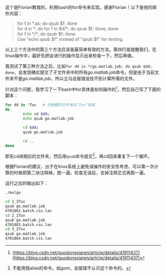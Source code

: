 这个是Florian教我的，利用bash的for命令来实现。感谢Florian！以下是他的邮件内容：

> for f in \*.qs; do qsub \$f; done  
> for d in \*; do for f in \$d/\*; do qsub \$f; done; done  
> for f in \*/\*; do qsub \$f; done  
> Use "echo qsub \$f" instead of "qsub \$f" for testing.

以上三个方法中的第三个方法应该是最简单有效的方法。第四行是提醒我们，在linux操作中，最好先把会进行的操作显示出来检查一下，然后再做。

我测试了第三种方法之后，比如`for dd in */go.matlab.job; do qsub $dd; done`，会发现确实提交了子文件夹中的所有*go.matlab.job*命令。但是由于当前文件夹不是*go.matlab.job*，所以立马会报错说找不到计算所需的文件。

针对这个问题，我学习了一下bash中for具体是如何操作的[^bashfor]，然后自己写了下面的脚本：

``` bash
for dd in *Tuv   # 扫参数的文件夹以"Tuv"结尾
do
        echo cd $dd;
        echo qsub go.matlab.job

        cd $dd;
        qsub go.matlab.job

        cd ..
done
```

即先cd进相应的文件夹，然后用`qsub`命令提交[^gom]，再cd回来重复下一个循环。

根据Florian的建议，出于在linux系统上避免误操作的安全性考虑，可以第一次计算的时候把第二块注释掉，跑一遍。检查无误后，去掉注释正式再跑一遍。

运行之后的输出如下：
``` bash
./mulgo 

cd 1_3Tuv  
qsub go.matlab.job  
4701882.batch.css.lan  
cd 2_1Tuv  
qsub go.matlab.job  
4701883.batch.css.lan  
cd 3_2Tuv  
qsub go.matlab.job  
4701884.batch.css.lan  

```


[^bashfor]: [https://blog.csdn.net/guodongxiaren/article/details/41911437](https://blog.csdn.net/guodongxiaren/article/details/41911437)
[^gom]: 不能用我alias的命令，如*gom*，会报错不认识这个命令的。